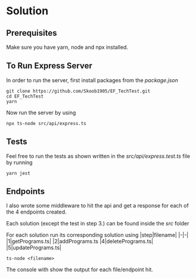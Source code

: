 # Solution

## Prerequisites

Make sure you have yarn, node and npx installed.

## To Run Express Server

In order to run the server, first install packages from the _package.json_

```
git clone https://github.com/Skoob1905/EF_TechTest.git
cd EF_TechTest
yarn
```

Now run the server by using

```
npx ts-node src/api/express.ts
```

## Tests

Feel free to run the tests as shown written in the _src/api/express.test.ts_ file by running

```
yarn jest
```

## Endpoints

I also wrote some middleware to hit the api and get a response for each of the 4 endpoints created.

Each solution (except the test in step 3.) can be found inside the _src_ folder

For each solution run its corresponding solution using
|step|filename|
|-|-|
|1|getPrograms.ts|
|2|addPrograms.ts
|4|deletePrograms.ts|
|5|updatePrograms.ts|

```
ts-node <filename>
```

The console with show the output for each file/endpoint hit.
